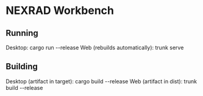 # NEXRAD Workbench

## Running
Desktop: cargo run --release
Web (rebuilds automatically): trunk serve

## Building
Desktop (artifact in target): cargo build --release
Web (artifact in dist): trunk build --release
